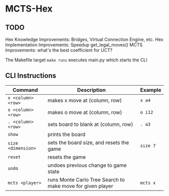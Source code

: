 # MCTS-Hex

## TODO
Hex Knowledge Improvements: Bridges, Virtual Connection Engine, etc.
Hex Implementation Improvements: Speedup get_legal_moves()
MCTS Improvements: what's the best coefficient for UCT?

The Makefile target
`make runs`
executes main.py which starts the CLI

## CLI Instructions
| Command | Description | Example |
| --- | --- | --- |
| `x <column><row>` | makes x move at (column, row) | `x a4` |
| `o <column><row>` | makes o move at (column, row) | `o i12` |
| `. <column><row>` | sets board to blank at (column, row) | `. a3` |
| `show` | prints the board | |
| `size <dimension>` | sets the board size, and resets the game | `size 7` |
| `reset`| resets the game | |
| `undo` | undoes previous change to game state | |
| `mcts <player>` | runs Monte Carlo Tree Search to make move for given player | `mcts x` |
